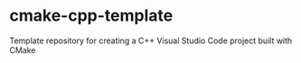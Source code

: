 # cmake-cpp-template

Template repository for creating a C++ Visual Studio Code project built with CMake
